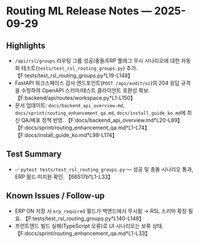 # Routing ML Release Notes — 2025-09-29

## Highlights
- `/api/rsl/groups` 라우팅 그룹 성공/충돌/ERP 플래그 무시 시나리오에 대한 자동화 테스트(`tests/test_rsl_routing_groups.py`) 추가. 【F:tests/test_rsl_routing_groups.py†L19-L148】
- FastAPI 워크스페이스 감사 엔드포인트(`POST /api/audit/ui`)의 204 응답 규격을 수정하여 OpenAPI 스키마/테스트 클라이언트 호환성 확보. 【F:backend/api/routes/workspace.py†L1-L150】
- 문서 업데이트: `docs/backend_api_overview.md`, `docs/sprint/routing_enhancement_qa.md`, `docs/install_guide_ko.md`에 최신 QA/배포 정책 반영. 【F:docs/backend_api_overview.md†L20-L89】【F:docs/sprint/routing_enhancement_qa.md†L1-L74】【F:docs/install_guide_ko.md†L98-L174】

## Test Summary
- ✅ `pytest tests/test_rsl_routing_groups.py` — 성공 및 충돌 시나리오 통과, ERP 필드 미지원 확인. 【66517b†L1-L33】

## Known Issues / Follow-up
- ERP ON 저장 시 `erp_required` 필드가 백엔드에서 무시됨 → RSL 스키마 확장 필요. 【F:tests/test_rsl_routing_groups.py†L140-L148】
- 프런트엔드 빌드 실패(TypeScript 오류)로 UI 시나리오는 보류 상태. 【F:docs/sprint/routing_enhancement_qa.md†L1-L33】
